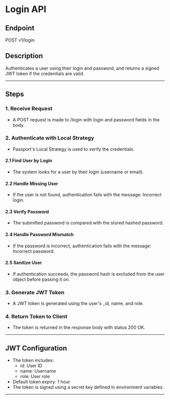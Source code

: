 # Login API

## Endpoint
POST v1/login

## Description
Authenticates a user using their login and password, and returns a signed JWT token if the credentials are valid.

---

## Steps

### 1. Receive Request
- A POST request is made to /login with login and password fields in the body.

### 2. Authenticate with Local Strategy
- Passport's Local Strategy is used to verify the credentials.

#### 2.1 Find User by Login
- The system looks for a user by their login (username or email).

#### 2.2 Handle Missing User
- If the user is not found, authentication fails with the message: Incorrect login.

#### 2.3 Verify Password
- The submitted password is compared with the stored hashed password.

#### 2.4 Handle Password Mismatch
- If the password is incorrect, authentication fails with the message: Incorrect password.

#### 2.5 Sanitize User
- If authentication succeeds, the password hash is excluded from the user object before passing it on.

### 3. Generate JWT Token
- A JWT token is generated using the user's _id, name, and role.

### 4. Return Token to Client
- The token is returned in the response body with status 200 OK.

---

## JWT Configuration

- The token includes:
  - id: User ID
  - name: Username
  - role: User role
- Default token expiry: 1 hour
- The token is signed using a secret key defined in environment variables.

---